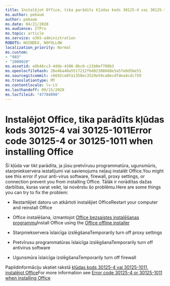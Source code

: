```yaml
---
title: Instalējot Office, tika parādīts kļūdas kods 30125-4 vai 30125-1011
ms.author: pebaum
author: pebaum
ms.date: 04/21/2020
ms.audience: ITPro
ms.topic: article
ms.service: o365-administration
ROBOTS: NOINDEX, NOFOLLOW
localization_priority: Normal
ms.custom:
- "983"
- "2000020"
ms.assetid: e8b46cc3-4dde-4386-8bc0-c21b0ef708b3
ms.openlocfilehash: 26e4ba40a5517212fbd82308668e5a57e8d5be51
ms.sourcegitcommit: c6692ce0fa1358ec3529e59ca0ecdfdea4cdc759
ms.translationtype: MT
ms.contentlocale: lv-LV
ms.lasthandoff: 09/15/2020
ms.locfileid: "47784098"
---
```

# <a name="error-code-30125-4-or-30125-1011-when-installing-office"></a><span data-ttu-id="62dbb-102">Instalējot Office, tika parādīts kļūdas kods 30125-4 vai 30125-1011</span><span class="sxs-lookup"><span data-stu-id="62dbb-102">Error code 30125-4 or 30125-1011 when installing Office</span></span>

<span data-ttu-id="62dbb-103">Šī kļūda var tikt parādīta, ja jūsu pretvīrusu programmatūra, ugunsmūris, starpniekservera iestatījumi vai savienojums neļauj instalēt Office.</span><span class="sxs-lookup"><span data-stu-id="62dbb-103">You might see this error if your anti-virus software, firewall, proxy settings, or connection prevent you from installing Office.</span></span> <span data-ttu-id="62dbb-104">Tālāk ir norādītas dažas darbības, kuras varat veikt, lai novērstu šo problēmu.</span><span class="sxs-lookup"><span data-stu-id="62dbb-104">Here are some things you can try to fix the problem:</span></span>
  
- <span data-ttu-id="62dbb-105">Restartējiet datoru un atkārtoti instalējiet Office</span><span class="sxs-lookup"><span data-stu-id="62dbb-105">Restart your computer and reinstall Office</span></span>

- <span data-ttu-id="62dbb-106">Office instalēšana, izmantojot [Office bezsaistes instalēšanas programmu](https://support.office.com/article/f0a85fe7-118f-41cb-a791-d59cef96ad1c?wt.mc_id=Alchemy_ClientDIA)</span><span class="sxs-lookup"><span data-stu-id="62dbb-106">Install Office using the [Office offline installer](https://support.office.com/article/f0a85fe7-118f-41cb-a791-d59cef96ad1c?wt.mc_id=Alchemy_ClientDIA)</span></span>

- <span data-ttu-id="62dbb-107">Starpniekservera īslaicīga izslēgšana</span><span class="sxs-lookup"><span data-stu-id="62dbb-107">Temporarily turn off proxy settings</span></span>

- <span data-ttu-id="62dbb-108">Pretvīrusu programmatūras īslaicīga izslēgšana</span><span class="sxs-lookup"><span data-stu-id="62dbb-108">Temporarily turn off antivirus software</span></span>

- <span data-ttu-id="62dbb-109">Ugunsmūra īslaicīga izslēgšana</span><span class="sxs-lookup"><span data-stu-id="62dbb-109">Temporarily turn off firewall</span></span>

<span data-ttu-id="62dbb-110">Papildinformāciju skatiet rakstā [kļūdas kods 30125-4 vai 30125-1011, instalējot Office](https://support.office.com/article/7bfabec6-76be-4cde-880e-819a9c569612?wt.mc_id=Alchemy_ClientDIA)</span><span class="sxs-lookup"><span data-stu-id="62dbb-110">For more information see [Error code 30125-4 or 30125-1011 when installing Office](https://support.office.com/article/7bfabec6-76be-4cde-880e-819a9c569612?wt.mc_id=Alchemy_ClientDIA)</span></span>
  